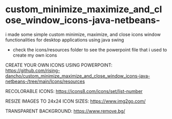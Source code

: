 # custom_minimize_maximize_and_close_window_icons-java-netbeans-
i made some simple custom minimize, maximize, and close icons window functionalities for desktop applications using java swing

- check the icons/resources folder to see the powerpoint file that i used to create my own icons

CREATE YOUR OWN ICONS USING POWERPOINT:   https://github.com/rising-dancho/custom_minimize_maximize_and_close_window_icons-java-netbeans-/tree/main/Icons/resources

RECOLORABLE ICONS:                        https://icons8.com/icons/set/list-number

RESIZE IMAGES TO 24x24 ICON SIZES:        https://www.img2go.com/

TRANSPARENT BACKGROUND:                   https://www.remove.bg/
